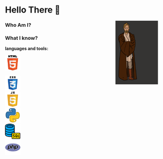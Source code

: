<h1>Hello There 👋</h1>
<img align="right" alt="GIF" src="https://github.com/felipeghizo/icones/blob/main/obi-wan.gif?raw=true" width="140" height="210" />

<h3>Who Am I?</h3>

<h3>What I know?</h3>

  
**languages and tools:**  

<img height="50" src="https://github.com/felipeghizo/icones/blob/main/html5-icon-1.png"><br />

<img style="background-color: white;" height="50" src="https://github.com/felipeghizo/icones/blob/main/css3-icon.png"><br />
<img height="50" src="https://github.com/felipeghizo/icones/blob/main/js-icon.png"><br />
<img height="50" src="https://github.com/felipeghizo/icones/blob/main/python-icon.png"><br />
<img height="50" src="https://github.com/felipeghizo/icones/blob/main/sql-icon.png"><br />
<img height="50" src="https://github.com/felipeghizo/icones/blob/main/php-icon.png"><br />






